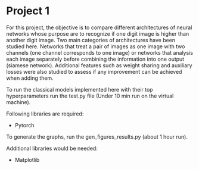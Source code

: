 # Project 1 

For this project, the objective is to compare different architectures of neural networks whose purpose are to recognize if one digit image is higher than another digit image.  Two main categories of architectures have been studied here.  Networks that treat a pair of images as one image with two channels (one channel corresponds to one image) or networks that analysis each image separately before combining the information into one output (siamese network).  Additional features such as weight sharing and auxiliary losses were also studied to assess if any improvement can be achieved when adding them.

To run the classical models implemented here with their top hyperparameters run the test.py file (Under 10 min run on the virtual machine).

Following libraries are required:
- Pytorch

To generate the graphs, run the gen_figures_results.py (about 1 hour run).

Additional libraries would be needed:
- Matplotlib
